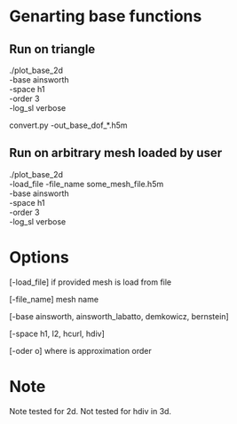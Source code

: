Genarting base functions 
========================

Run on triangle
---------------

./plot_base_2d \
  -base ainsworth \
  -space h1 \
  -order 3 \
  -log_sl verbose  
  
convert.py -out_base_dof_*.h5m

Run on arbitrary mesh loaded by user
------------------------------------

./plot_base_2d \
  -load_file
  -file_name some_mesh_file.h5m \
  -base ainsworth \
  -space h1 \
  -order 3 \
  -log_sl verbose  


Options
=======

[-load_file] if provided mesh is load from file

[-file_name] mesh name

[-base ainsworth, ainsworth_labatto, demkowicz, bernstein]

[-space h1, l2, hcurl, hdiv]

[-oder o] where is approximation order

Note
====

Note tested for 2d. Not tested for hdiv in 3d.

